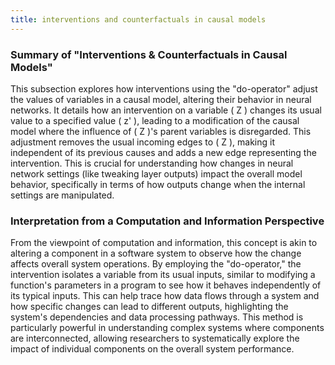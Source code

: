 ```yaml
---
title: interventions and counterfactuals in causal models
---
```

### Summary of "Interventions & Counterfactuals in Causal Models"

This subsection explores how interventions using the "do-operator" adjust the values of variables in a causal model, altering their behavior in neural networks. It details how an intervention on a variable \( Z \) changes its usual value to a specified value \( z' \), leading to a modification of the causal model where the influence of \( Z \)'s parent variables is disregarded. This adjustment removes the usual incoming edges to \( Z \), making it independent of its previous causes and adds a new edge representing the intervention. This is crucial for understanding how changes in neural network settings (like tweaking layer outputs) impact the overall model behavior, specifically in terms of how outputs change when the internal settings are manipulated.

### Interpretation from a Computation and Information Perspective

From the viewpoint of computation and information, this concept is akin to altering a component in a software system to observe how the change affects overall system operations. By employing the "do-operator," the intervention isolates a variable from its usual inputs, similar to modifying a function's parameters in a program to see how it behaves independently of its typical inputs. This can help trace how data flows through a system and how specific changes can lead to different outputs, highlighting the system's dependencies and data processing pathways. This method is particularly powerful in understanding complex systems where components are interconnected, allowing researchers to systematically explore the impact of individual components on the overall system performance.